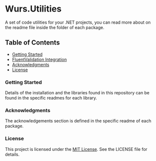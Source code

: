 # Wurs.Utilities
A set of code utilities for your .NET projects, you can read more about on the readme file inside the folder of each package.

## Table of Contents
- [Getting Started](#getting-started)
- [FluentValidation Integration](#fluentvalidation-integration)
- [Acknowledgments](#acknowledgments)
- [License](#license)

### Getting Started
Details of the installation and the libraries found in this repository can be found in the specific readmes for each library.

### Acknowledgments
The acknowledgements section is defined in the specific readme of each package.

### License
This project is licensed under the [MIT License](https://choosealicense.com/licenses/mit/). See the LICENSE file for details.
